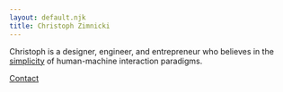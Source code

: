 ```yaml
---
layout: default.njk
title: Christoph Zimnicki
---
```


Christoph is a designer, engineer, and entrepreneur who believes in the [simplicity](https://motherfuckingwebsite.com) of human-machine interaction paradigms.

<!--
[Blog]() \
[Interfaces]()
-->

[Contact](mailto:christoph@zimnicki.co)
